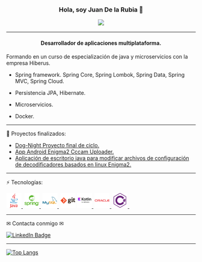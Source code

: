 
<h3 align="center">
  Hola, soy Juan De la Rubia 👋
</h3>
<div id="header" align="center">
  <img src="https://media.giphy.com/media/fwbZnTftCXVocKzfxR/giphy.gif" width="150"/>
</div>

--- 
<h4 align="center">
  Desarrollador de aplicaciones multiplataforma. 
</h4>
<p>
  Formando en un curso de especialización de java y microservicios con la empresa Hiberus. 
      
- Spring framework. Spring Core, Spring Lombok, Spring Data, Spring MVC, Spring Cloud. 
- Persistencia JPA, Hibernate.
- Microservicios.
- Docker. 
  
  </p>
--- 


🌱 Proyectos finalizados: 

- [Dog-Night Proyecto final de ciclo.](https://github.com/JoanWalker-es/dog-night) 
- [App Android Enigma2 Cccam Uploader.](https://github.com/JoanWalker-es/app_FTP_Android)
- [Aplicación de escritorio java para modificar archivos de configuración de decodificadores basados en linux Enigma2.](https://github.com/JoanWalker-es/app_ftp_decodificador)

--- 
⚡️  Tecnologías:

<div>
  <a href="https://www.java.com">
  <img src="https://github.com/devicons/devicon/blob/master/icons/java/java-original-wordmark.svg" title="Java" alt="Java" width="40" height="40"/>&nbsp;</a>
  <a href="https://spring.io/">
  <img src="https://github.com/devicons/devicon/blob/master/icons/spring/spring-original-wordmark.svg" title="Spring" alt="Spring" width="40" height="40"/>&nbsp;</a>
  <a href="https://www.mysql.com/">
  <img src="https://github.com/devicons/devicon/blob/master/icons/mysql/mysql-original-wordmark.svg" title="MySQL"  alt="MySQL" width="40" height="40"/>&nbsp;</a>
  <a href="https://git-scm.com/">
  <img src="https://github.com/devicons/devicon/blob/master/icons/git/git-original-wordmark.svg" title="Git" **alt="Git" width="40" height="40"/></a>
  <a href="https://kotlinlang.org/">
  <img src="https://github.com/devicons/devicon/blob/master/icons/kotlin/kotlin-original-wordmark.svg" title="Kotlin" alt="Kotlin" width="40" height="40"/>&nbsp;</a>
  <a href="https://www.oracle.com">
  <img src="https://github.com/devicons/devicon/blob/master/icons/oracle/oracle-original.svg" title="Oracle" alt="Oracle" width="40" height="40"/>&nbsp;</a>
  <a href="https://docs.microsoft.com/es-es/dotnet/csharp/">
  <img src="https://github.com/devicons/devicon/blob/master/icons/csharp/csharp-line.svg" title="csharp" alt="csharp" width="40" height="40"/>&nbsp;</a>
  
  
</div>


--- 
✉ Contacta conmigo ✉
<div align="left" id="badges">  
  <a href="https://www.linkedin.com/in/juan-de-la-rubia/">
    <img src="https://img.shields.io/badge/LinkedIn-blue?style=for-the-badge&logo=linkedin&logoColor=white" alt="LinkedIn Badge"/>
  </a>
</div>

--- 
[![Top Langs](https://github-readme-stats.vercel.app/api/top-langs/?username=JoanWalker-es&layout=compact&theme=vision-friendly-dark)](https://github.com/anuraghazra/github-readme-stats)




<!--
**JoanWalker-es/JoanWalker-es** is a ✨ _special_ ✨ repository because its `README.md` (this file) appears on your GitHub profile.

<div id="header" align="center">
  <img src="https://media.giphy.com/media/EIiJp9cQ3GeEU/giphy.gif" width="150"/>
</div>

Here are some ideas to get you started:

- 🔭 I’m currently working on ...
- 🌱 I’m currently learning ...
- 👯 I’m looking to collaborate on ...
- 🤔 I’m looking for help with ...
- 💬 Ask me about ...
- 📫 How to reach me: ...
- 😄 Pronouns: ...
- ⚡ Fun fact: ...
-->

